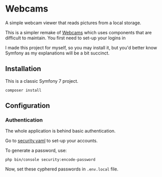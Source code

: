 # Webcams

A simple webcam viewer that reads pictures from a local storage.

This is a simpler remake of [Webcams](https://github.com/ninsuo/webcam-legacy) which uses components that are difficult to maintain.
You first need to set-up your logins in 

I made this project for myself, so you may install it, but you'd better know Symfony as my explanations will be a bit succinct.

## Installation

This is a classic Symfony 7 project.

```
composer install
```

## Configuration

### Authentication

The whole application is behind basic authentication.

Go to [security.yaml](config/packages/security.yaml) to set-up your accounts.

To generate a password, use:

```shell
php bin/console security:encode-password
```

Now, set these cyphered passwords in `.env.local` file.


